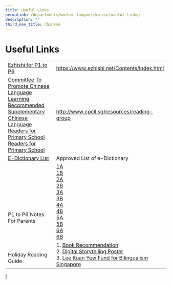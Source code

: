 ```yaml
---
title: Useful Links
permalink: /departments/mother-tongue/chinese/useful-links/
description: ""
third_nav_title: Chinese
---
```

Useful Links
============

|  |  |
|---|---|
| [Ezhishi for P1 to P6](https://www.ezhishi.net/Contents/index.html) | https://www.ezhishi.net/Contents/index.html |
| [Committee To Promote Chinese Language Learning Recommended Supplementary Chinese Language Readers for Primary School Readers for Primary School](http://www.cpcll.sg/resources/reading-group) | http://www.cpcll.sg/resources/reading-group |
| [E-Dictionary List](/files/edict.pdf) | Approved List of e-Dictionary |
| <br><br><br><br><br>P1 to P6 Notes For Parents | [1A](/files/chinese1.pdf)<br>[1B](/files/chinese2.pdf)<br>[2A](/files/chinese3.pdf)<br>[2B](/files/chinese4.pdf)<br>[3A](/files/chinese5.pdf)<br>[3B](/files/chinese6.pdf)<br>[4A](/files/chinese7.pdf)<br>[4B](/files/chinese8.pdf)<br>[5A](/files/chinese9.pdf)<br>[5B](/files/chinese10.pdf)<br>[6A](/files/chinese11.pdf)<br>[6B](/files/chinese12.pdf) |
| <br>Holiday Reading Guide | 1.  [Book Recommendation](/files/chineseholidayreadingguide1.pdf)<br>2.  [Digital Storytelling Poster](/files/chineseholidayreadingguide2.pdf)<br>3.  [Lee Kuan Yew Fund for Bilingualism Singapore](https://go.gov.sg/38c0nd) |
|